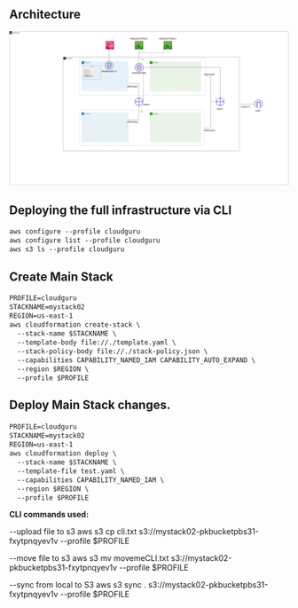## Architecture
![image](data_analytics_1.png)

## Deploying the full infrastructure via CLI 
```shell
aws configure --profile cloudguru
aws configure list --profile cloudguru
aws s3 ls --profile cloudguru
```

## Create Main Stack
```shell
PROFILE=cloudguru
STACKNAME=mystack02
REGION=us-east-1
aws cloudformation create-stack \
  --stack-name $STACKNAME \
  --template-body file://./template.yaml \
  --stack-policy-body file://./stack-policy.json \
  --capabilities CAPABILITY_NAMED_IAM CAPABILITY_AUTO_EXPAND \
  --region $REGION \
  --profile $PROFILE
```

## Deploy Main Stack changes.
```shell
PROFILE=cloudguru
STACKNAME=mystack02
REGION=us-east-1
aws cloudformation deploy \
  --stack-name $STACKNAME \
  --template-file test.yaml \
  --capabilities CAPABILITY_NAMED_IAM \
  --region $REGION \
  --profile $PROFILE
```

**CLI commands used:**

--upload file to s3
aws s3 cp cli.txt s3://mystack02-pkbucketpbs31-fxytpnqyev1v --profile $PROFILE

--move file to s3
aws s3 mv movemeCLI.txt s3://mystack02-pkbucketpbs31-fxytpnqyev1v --profile $PROFILE

--sync from local to S3
aws s3 sync . s3://mystack02-pkbucketpbs31-fxytpnqyev1v --profile $PROFILE


